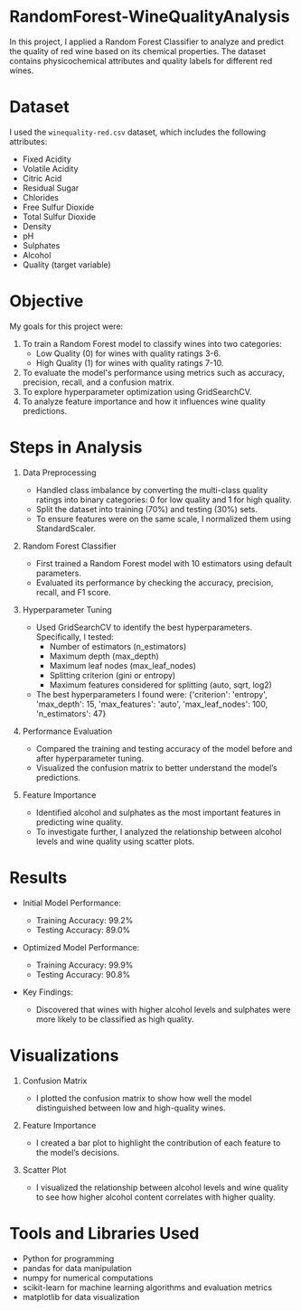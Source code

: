 # RandomForest-WineQualityAnalysis

In this project, I applied a Random Forest Classifier to analyze and predict the quality of red wine based on its chemical properties. The dataset contains physicochemical attributes and quality labels for different red wines.

# Dataset

I used the `winequality-red.csv` dataset, which includes the following attributes:
- Fixed Acidity
- Volatile Acidity
- Citric Acid
- Residual Sugar
- Chlorides
- Free Sulfur Dioxide
- Total Sulfur Dioxide
- Density
- pH
- Sulphates
- Alcohol
- Quality (target variable)

# Objective

My goals for this project were:
1. To train a Random Forest model to classify wines into two categories:
   - Low Quality (0) for wines with quality ratings 3-6.
   - High Quality (1) for wines with quality ratings 7-10.
2. To evaluate the model's performance using metrics such as accuracy, precision, recall, and a confusion matrix.
3. To explore hyperparameter optimization using GridSearchCV.
4. To analyze feature importance and how it influences wine quality predictions.

# Steps in Analysis

1. Data Preprocessing
   - Handled class imbalance by converting the multi-class quality ratings into binary categories: 0 for low quality and 1 for high quality.
   - Split the dataset into training (70%) and testing (30%) sets.
   - To ensure features were on the same scale, I normalized them using StandardScaler.

2. Random Forest Classifier
   - First trained a Random Forest model with 10 estimators using default parameters.
   - Evaluated its performance by checking the accuracy, precision, recall, and F1 score.

3. Hyperparameter Tuning
   - Used GridSearchCV to identify the best hyperparameters. Specifically, I tested:
     - Number of estimators (n_estimators)
     - Maximum depth (max_depth)
     - Maximum leaf nodes (max_leaf_nodes)
     - Splitting criterion (gini or entropy)
     - Maximum features considered for splitting (auto, sqrt, log2)
   - The best hyperparameters I found were:
     {'criterion': 'entropy', 'max_depth': 15, 'max_features': 'auto', 'max_leaf_nodes': 100, 'n_estimators': 47}

4. Performance Evaluation
   - Compared the training and testing accuracy of the model before and after hyperparameter tuning.
   - Visualized the confusion matrix to better understand the model’s predictions.

5. Feature Importance
   - Identified alcohol and sulphates as the most important features in predicting wine quality.
   - To investigate further, I analyzed the relationship between alcohol levels and wine quality using scatter plots.

# Results

- Initial Model Performance:
  - Training Accuracy: 99.2%
  - Testing Accuracy: 89.0%

- Optimized Model Performance:
  - Training Accuracy: 99.9%
  - Testing Accuracy: 90.8%

- Key Findings:
  - Discovered that wines with higher alcohol levels and sulphates were more likely to be classified as high quality.

# Visualizations

1. Confusion Matrix
   - I plotted the confusion matrix to show how well the model distinguished between low and high-quality wines.

2. Feature Importance
   - I created a bar plot to highlight the contribution of each feature to the model’s decisions.

3. Scatter Plot
   - I visualized the relationship between alcohol levels and wine quality to see how higher alcohol content correlates with higher quality.

# Tools and Libraries Used

- Python for programming
- pandas for data manipulation
- numpy for numerical computations
- scikit-learn for machine learning algorithms and evaluation metrics
- matplotlib for data visualization


